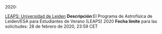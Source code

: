 2020:

[LEAPS: Universidad de Leiden](http://leaps.strw.leidenuniv.nl/)
**Descripción**:El Programa de Astrofísica de Leiden/ESA para Estudiantes de Verano (LEAPS) 2020 
**Fecha límite** para las solicitudes: 28 de febrero de 2020, 23:59 CET 



